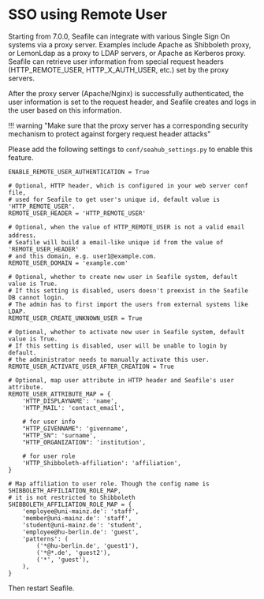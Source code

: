 # SSO using Remote User

Starting from 7.0.0, Seafile can integrate with various Single Sign On systems via a proxy server. Examples include Apache as Shibboleth proxy, or LemonLdap as a proxy to LDAP servers, or Apache as Kerberos proxy. Seafile can retrieve user information from special request headers (HTTP_REMOTE_USER, HTTP_X_AUTH_USER, etc.) set by the proxy servers.

After the proxy server (Apache/Nginx) is successfully authenticated, the user information is set to the request header, and Seafile creates and logs in the user based on this information.

!!! warning "Make sure that the proxy server has a corresponding security mechanism to protect against forgery request header attacks"

Please add the following settings to `conf/seahub_settings.py` to enable this feature.

```
ENABLE_REMOTE_USER_AUTHENTICATION = True

# Optional, HTTP header, which is configured in your web server conf file,
# used for Seafile to get user's unique id, default value is 'HTTP_REMOTE_USER'.
REMOTE_USER_HEADER = 'HTTP_REMOTE_USER'

# Optional, when the value of HTTP_REMOTE_USER is not a valid email address，
# Seafile will build a email-like unique id from the value of 'REMOTE_USER_HEADER'
# and this domain, e.g. user1@example.com.
REMOTE_USER_DOMAIN = 'example.com'

# Optional, whether to create new user in Seafile system, default value is True.
# If this setting is disabled, users doesn't preexist in the Seafile DB cannot login.
# The admin has to first import the users from external systems like LDAP.
REMOTE_USER_CREATE_UNKNOWN_USER = True

# Optional, whether to activate new user in Seafile system, default value is True.
# If this setting is disabled, user will be unable to login by default.
# the administrator needs to manually activate this user.
REMOTE_USER_ACTIVATE_USER_AFTER_CREATION = True

# Optional, map user attribute in HTTP header and Seafile's user attribute.
REMOTE_USER_ATTRIBUTE_MAP = {
    'HTTP_DISPLAYNAME': 'name',
    'HTTP_MAIL': 'contact_email',

    # for user info
    "HTTP_GIVENNAME": 'givenname',
    "HTTP_SN": 'surname',
    "HTTP_ORGANIZATION": 'institution',
    
    # for user role
    'HTTP_Shibboleth-affiliation': 'affiliation',
}

# Map affiliation to user role. Though the config name is SHIBBOLETH_AFFILIATION_ROLE_MAP,
# it is not restricted to Shibboleth
SHIBBOLETH_AFFILIATION_ROLE_MAP = {
    'employee@uni-mainz.de': 'staff',
    'member@uni-mainz.de': 'staff',
    'student@uni-mainz.de': 'student',
    'employee@hu-berlin.de': 'guest',
    'patterns': (
        ('*@hu-berlin.de', 'guest1'),
        ('*@*.de', 'guest2'),
        ('*', 'guest'),
    ),
}

```

Then restart Seafile.
